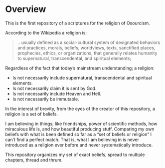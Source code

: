 # Overview

This is the first repository of a scriptures for the religion of Osourcism.

According to the Wikipedia a religion is:

> .. usually defined as a social-cultural system of designated behaviors and practices, morals, beliefs, worldviews, texts, sanctified places, prophecies, ethics, or organizations, that generally relates humanity to supernatural, transcendental, and spiritual elements;
> 

Regardless of the fact that today’s mainstream understanding; a religion:

- Is not necessarily include supernatural, transcendental and spiritual elements.
- Is not necessarily claim it is sent by God.
- Is not necessarily include Heaven and Hell.
- Is not necessarily be immutable.

In the interest of brevity, from the eyes of the creator of this repository, a religion is a set of beliefs. 

I am believing in things; like friendships, power of scientific methods, how miraculous life is, and how beautiful producing stuff. Comparing my own beliefs with what is been defined so far as a “set of beliefs or religion” I can’t find a perfect match. That is, what I am believing in is never introduced as a religion ever before and never systematically introduce.

This repository organizes my set of exact beliefs, spread to multiple chapters, thread and thrum.

